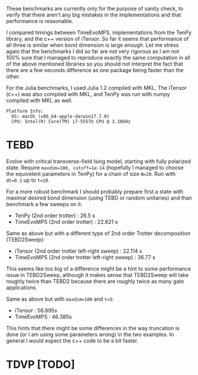 These benchmarks are currently only for the purpose of sanity check, to verify
that there aren't any big mistakes in the implementations and that performance is 
reasonable. 

I compared timings between TimeEvoMPS, implementations from the TenPy library, and the c++ version 
of iTensor. So far it seems that performance of all three is similar when bond dimension is large enough.
Let me stress again that the benchmarks I did so far are not very rigorous 
as I am not 100% sure that I managed to reproduce exactly the same computation in all of the above mentioned libraries so you should 
not interpret the fact that there are a few seconds difference as one package being faster than the other.


For the Julia benchmarks, I used Julia 1.2 compiled with MKL. 
The iTensor (c++) was also compiled with MKL, and TenPy was run with numpy compiled with MKL as well.

```
Platform Info:
  OS: macOS (x86_64-apple-darwin17.7.0)
  CPU: Intel(R) Core(TM) i7-5557U CPU @ 3.10GHz
```

# TEBD

Evolve with critical transverse-field Ising model, starting with fully polarized state. 
Require `maxdim=100, cutoff=1e-14` (hopefully I managed to choose the equivelent parameters in TenPy) 
for a chain of size `N=20`. Run with `dt=0.1` up to `t=10`.

For a more robust benchmark I should probably prepare first a state with maximal desired bond dimension 
(using TEBD or random unitaries) and than benchmark a few sweeps on it. 

- TenPy (2nd order trotter) :  26.5 s
- TimeEvoMPS (2nd order trotter) : 22.621 s

Same as above but with a different type of 2nd order Trotter decomposition (TEBD2Sweep):
- iTensor (2nd order trotter left-right sweep) : 22.114 s
- TimeEvoMPS (2nd order trotter left-right sweep) :  36.77 s

This seems like too big of a difference might be a hint to some performance issue in TEBD2Sweep, although it makes
sense that TEBD2Sweep will take roughly twice than TEBD2 because there are roughly twice as many gate applications. 

Same as above but with `maxdim=100` and `t=5`:
- iTensor : 56.895s
- TimeEvoMPS : 46.385s

This hints that there might be some differences in the way truncation is done (or I am using some parameters wrong) in the two examples. 
In general I would expect the c++ code to be a bit faster. 

# TDVP [TODO]


